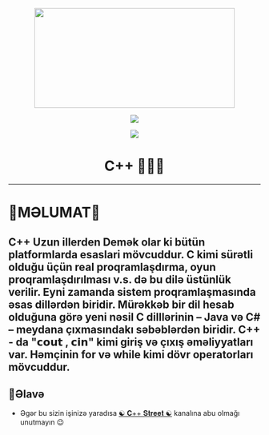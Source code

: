 <p align="center">
  <img src="https://telegra.ph/file/231b4c849413179c958d5.jpg" width="400" height="200">
</p>

<p align="center"><img src="https://img.shields.io/badge/Version-3.1-brightgreen"></p>
<p align="center">
  <a href="https://github.com/sirincay">
    <img src="https://img.shields.io/github/followers/aykhan026?label=Follow&style=social">
  </a>
  
  </a>

<div align="center">
  <h1>C++ 👨🏻‍💻</h1>
</div>

---
# 📌MƏLUMAT📌
C++ Uzun illerden Demək olar ki bütün platformlarda esaslari mövcuddur.
C kimi sürətli olduğu üçün real proqramlaşdırma, oyun proqramlaşdırılması v.s. də bu dilə üstünlük verilir. 
Eyni zamanda sistem proqramlaşmasında əsas dillərdən biridir. 
Mürəkkəb bir dil hesab olduğuna görə yeni nəsil C dilllərinin – Java və C# – meydana çıxmasındakı səbəblərdən biridir. 
C++ - da "𝗰𝗼𝘂𝘁 , 𝗰𝗶𝗻" kimi giriş və çıxış əməliyyatları var. Həmçinin for və while kimi dövr operatorları mövcuddur.
---
## 📣Əlavə
* Əgər bu sizin işinizə yaradısa <a href="https://t.me/CppStreet">☯️ 𝐂++ 𝐒𝐭𝐫𝐞𝐞𝐭 ☯️</a> kanalına abu olmağı unutmayın 😉

